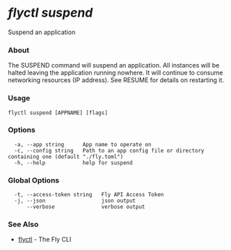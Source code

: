 # _flyctl suspend_

Suspend an application

### About

The SUSPEND command will suspend an application. 
All instances will be halted leaving the application running nowhere.
It will continue to consume networking resources (IP address). See RESUME
for details on restarting it.

### Usage
~~~
flyctl suspend [APPNAME] [flags]
~~~

### Options

~~~
  -a, --app string      App name to operate on
  -c, --config string   Path to an app config file or directory containing one (default "./fly.toml")
  -h, --help            help for suspend
~~~

### Global Options

~~~
  -t, --access-token string   Fly API Access Token
  -j, --json                  json output
      --verbose               verbose output
~~~

### See Also

* [flyctl](/docs/flyctl/help/)	 - The Fly CLI

